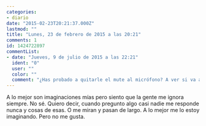 ```yaml
---
categories:
- diario
date: "2015-02-23T20:21:37.000Z"
lastmod: ""
title: "Lunes, 23 de febrero de 2015 a las 20:21"
comments: 1
id: 1424722897
commentList:
- date: "Jueves, 9 de julio de 2015 a las 22:21"
  ident: "0"
  user: ""
  color: ""
  comment: "¿Has probado a quitarle el mute al micrófono? A ver si va a ser eso."
---
```


A lo mejor son imaginaciones mías pero siento que la gente me ignora siempre. No sé. Quiero decir, cuando pregunto algo casi nadie me responde nunca y cosas de esas. O me miran y pasan de largo. A lo mejor me lo estoy imaginando. Pero no me gusta.